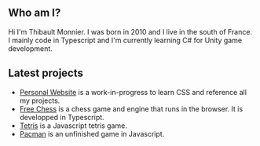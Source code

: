 ## Who am I?

Hi I'm Thibault Monnier. I was born in 2010 and I live in the south of France. I mainly code in Typescript and I'm currently learning C# for Unity game development.

## Latest projects

- [Personal Website](https://github.com/Thibault-Monnier/my-website) is a work-in-progress to learn CSS and reference all my projects.
- [Free Chess](https://github.com/Thibault-Monnier/free-chess) is a chess game and engine that runs in the browser. It is developped in Typescript.
- [Tetris](https://github.com/Thibault-Monnier/tetris) is a Javascript tetris game.
- [Pacman](https://github.com/Thibault-Monnier/pacman) is an unfinished game in Javascript.
